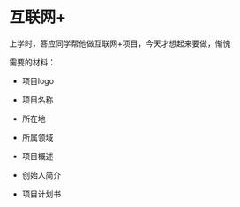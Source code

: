 # 互联网+

上学时，答应同学帮他做互联网+项目，今天才想起来要做，惭愧

需要的材料：

- 项目logo
- 项目名称
- 所在地
- 所属领域



- 项目概述
- 创始人简介
- 项目计划书
